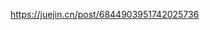 <!--
 * @Author: Shu Binqi
 * @Date: 2023-02-28 19:06:05
 * @LastEditors: Shu Binqi
 * @LastEditTime: 2023-03-01 07:51:02
 * @Description: NodeJS
 * @Version: 1.0.0
 * @FilePath: \interviewQuestions\NodeJS\NodeJS.md
-->

https://juejin.cn/post/6844903951742025736
